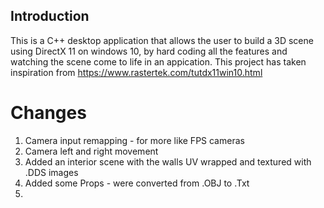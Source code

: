 ## Introduction ##
This is a C++ desktop application that allows the user to build a 3D scene using DirectX 11 on windows 10,
by hard coding all the features and watching the scene come to life in an appication. 
This project has taken inspiration from https://www.rastertek.com/tutdx11win10.html

# Changes #
1. Camera input remapping - for more like FPS cameras
2. Camera left and right movement
3. Added an interior scene with the walls UV wrapped and textured with .DDS images
4. Added some Props - were converted from .OBJ to .Txt
5. 
